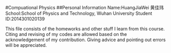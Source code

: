 #Compuational Physics
##Personal Information
Name:HuangJiaWei 黄佳玮
School:School of Physics and Technology, Wuhan University
Student ID:2014301020139

This file consists of the homeworks and other stuff I learn from this course. Citing and revising of my codes are allowed based on the acknowledgement of my contribution. Giving advice and pointing out errors will be appreciated. 
